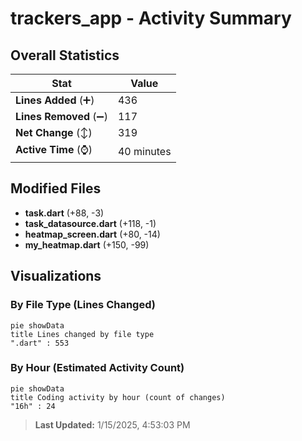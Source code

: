 # trackers_app - Activity Summary 

## Overall Statistics

| Stat                   | Value                                                             |
| ---------------------- | ----------------------------------------------------------------- |
| **Lines Added** (➕)   | 436                                          |
| **Lines Removed** (➖) | 117                                        |
| **Net Change** (↕)    | 319                |
| **Active Time** (⌚)   | 40 minutes |


## Modified Files
- **task.dart** (+88, -3)
- **task_datasource.dart** (+118, -1)
- **heatmap_screen.dart** (+80, -14)
- **my_heatmap.dart** (+150, -99)

## Visualizations

### By File Type (Lines Changed)

```mermaid
pie showData
title Lines changed by file type
".dart" : 553
```

### By Hour (Estimated Activity Count)

```mermaid
pie showData
title Coding activity by hour (count of changes)
"16h" : 24
```


> **Last Updated:** 1/15/2025, 4:53:03 PM
